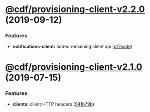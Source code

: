 # [@cdf/provisioning-client-v2.2.0](https://git-codecommit.us-west-2.amazonaws.com/v1/repos/cdf-core/compare/@cdf/provisioning-client-v2.1.0...@cdf/provisioning-client-v2.2.0) (2019-09-12)


### Features

* **notifications-client:** added remaining client api ([df7eade](https://git-codecommit.us-west-2.amazonaws.com/v1/repos/cdf-core/commit/df7eade))

# [@cdf/provisioning-client-v2.1.0](https://git-codecommit.us-west-2.amazonaws.com/v1/repos/cdf-core/compare/@cdf/provisioning-client-v2.0.0...@cdf/provisioning-client-v2.1.0) (2019-07-15)


### Features

* **clients:** client HTTP headers ([941b79b](https://git-codecommit.us-west-2.amazonaws.com/v1/repos/cdf-core/commit/941b79b))
